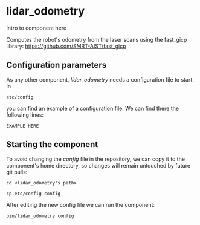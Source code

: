 # lidar_odometry
Intro to component here

Computes the robot's odometry from the laser scans using the fast_gicp library:  https://github.com/SMRT-AIST/fast_gicp

## Configuration parameters
As any other component, *lidar_odometry* needs a configuration file to start. In
```
etc/config
```
you can find an example of a configuration file. We can find there the following lines:
```
EXAMPLE HERE
```

## Starting the component
To avoid changing the *config* file in the repository, we can copy it to the component's home directory, so changes will remain untouched by future git pulls:

```
cd <lidar_odometry's path> 
```
```
cp etc/config config
```

After editing the new config file we can run the component:

```
bin/lidar_odometry config
```
